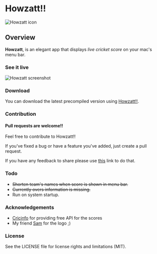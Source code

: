 # Howzatt!!

![Howzatt icon](https://varunoberoi.github.io/Howzatt/images/icon128.png)

## Overview

**Howzatt**, is an elegant app that displays *live cricket score* on your mac's menu bar.

### See it live

![Howzatt screenshot](https://varunoberoi.github.io/Howzatt/images/screenshot.png)

### Download

You can download the latest precompiled version using [Howzatt!!](https://github.com/varunoberoi/Howzatt/releases). 

### Contribution

#### Pull requests are welcome!!
Feel free to contribute to Howzatt!!

If you've fixed a bug or have a feature you've added, just create a pull request.

If you have any feedback to share please use [this](http://goo.gl/forms/EQaJdMG9GL) link to do that.

### Todo

+ ~~Shorten team's names when score is shown in menu bar.~~
+ ~~Currently overs information is missing.~~
+ Run on system startup. 

### Acknowledgements

+ [Cricinfo](http://www.espncricinfo.com/) for providing free API for the scores
+ My friend [Sam](https://github.com/samarthagrawal) for the logo ;)

### License

See the LICENSE file for license rights and limitations (MIT).
